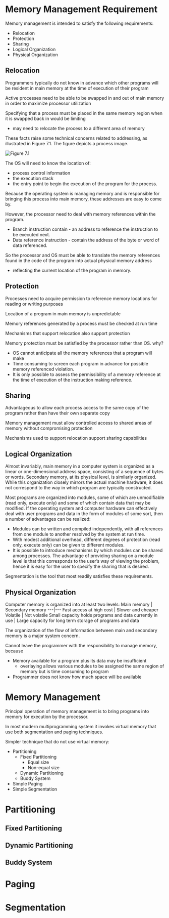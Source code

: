 # Memory Management Requirement

Memory management is intended to satisfy the following requirements:
- Relocation
- Protection 
- Sharing
- Logical Organization
- Physical Organization

## Relocation

Programmers typically do not know in advance which other programs will be resident in main memory at the time of execution of their program

Active processes need to be able to be swapped in and out of main memory in order to maximize processor utilization

Specifying that a process must be placed in the same memory region when it is swapped back in would be limiting
- may need to relocate the process to a different area of memory

These facts raise some technical concerns related to addressing, as illustrated in Figure 7.1. The figure depicts a process image.

![Figure 7.1](/imgs/mman1.png)

The OS will need to know the location of:
- process control information
- the execution stack
- the entry point to begin the execution of the program for the process.

Because the operating system is managing memory and is responsible for bringing this process into main memory, these addresses are easy to come by.

However, the processor need to deal with memory references within the program.
- Branch instruction contain - an address to reference the instruction to be executed next.
- Data reference instruction - contain the address of the byte or word of data referenced.

So the processor and OS must be able to translate the memory references found in the code of the program into actual physical memory address
- reflecting the current location of the program in memory.

## Protection

Processes need to acquire permission to reference memory locations for reading or writing purposes

Location of a program in main memory is unpredictable

Memory references generated by a process must be checked at run time

Mechanisms that support relocation also support protection

Memory protection must be satisfied by the processor rather than OS. why?
- OS cannot anticipate all the memory references that a program will make
- Time consuming to screen each program in advance for possible memory referenced violation.
- It is only possible to assess the permissibility of a memory reference at the time of execution of the instruction making reference.

## Sharing

Advantageous to allow each process access to the same copy of the program rather than have their own separate copy

Memory management must allow controlled access to shared areas of memory without compromising protection

Mechanisms used to support relocation support sharing capabilities

## Logical Organization

Almost invariably, main memory in a computer system is organized as a linear or one-dimensional address space, consisting of a sequence of bytes or words. Secondary memory, at its physical level, is similarly organized. While this organization closely mirrors the actual machine hardware, it does not correspond to the way in which program are typically constructed.

Most programs are organized into modules, some of which are unmodifiable (read only, execute only) and some of which contain data that may be modified. If the operating system and computer hardware can effectively deal with user programs and data in the form of modules of some sort, then a number of advantages can be realized:
- Modules can be written and compiled independently, with all references from one module to another resolved by the system at run time.
- With modest additional overhead, different degrees of protection (read only, execute only) can be given to different modules.
- It is possible to introduce mechanisms by which modules can be shared among processes. The advantage of providing sharing on a module level is that this corresponds to the user’s way of viewing the problem, hence it is easy for the user to specify the sharing that is desired.

Segmentation is the tool that most readily satisfies these requirements.

## Physical Organization

Computer memory is organized into at least two levels:
Main memory | Secondary memory
---|---
Fast access at high cost | Slower and cheaper
Volatile | Not volatile
Small capacity holds programs and data currently in use | Large capacity for long term storage of programs and data

The organization of the flow of information between main and secondary memory is a major system concern.

Cannot leave the programmer with the responsibility to manage memory, because
- Memory available for a program plus its data may be insufficient
    - overlaying allows various modules to be assigned the same region of memory but is time consuming to program
- Programmer does not know how much space will be available

# Memory Management

Principal operation of memory management is to bring programs into memory for execution by the processor.

In most modern multiprogramming system it invokes virtual memory that use both segmentation and paging techniques.

Simpler technique that do not use virtual memory:
- Partitioning
    - Fixed Partitioning
        - Equal size
        - Non-equal size
    - Dynamic Partitioning
    - Buddy System
- Simple Paging
- Simple Segmentation

# Partitioning

## Fixed Partitioning

## Dynamic Partitioning

## Buddy System

# Paging

# Segmentation